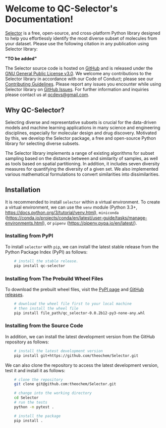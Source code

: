 <!-- #region -->
# Welcome to QC-Selector's Documentation!

[Selector](https://github.com/theochem/Selector) is a free, open-source, and cross-platform Python library designed to help you effortlessly identify the most diverse subset of molecules from your dataset. Please use the following citation in any publication using Selector library:

**"TO be added"**

The Selector source code is hosted on [GitHub](https://github.com/theochem/Selector) and is released under the [GNU General Public License v3.0](https://github.com/theochem/Selector/blob/main/LICENSE). We welcome any contributions to the Selector library in accordance with our Code of Conduct; please see our [Contributing Guidelines](https://qcdevs.org/guidelines/QCDevsCodeOfConduct/). Please report any issues you encounter while using Selector library on [GitHub Issues](https://github.com/theochem/Selector/issues). For further information and inquiries please contact us at qcdevs@gmail.com.


## Why QC-Selector?

Selecting diverse and representative subsets is crucial for the data-driven models and machine
learning applications in many science and engineering disciplines, especially for molecular design
and drug discovery. Motivated by this, we develop the Selector package, a free and open-source Python library for selecting diverse subsets.

The Selector library implements a range of existing algorithms for subset sampling based on the
distance between and similarity of samples, as well as tools based on spatial partitioning. In
addition, it includes seven diversity measures for quantifying the diversity of a given set. We also
implemented various mathematical formulations to convert similarities into dissimilarities.


## Installation

It is recommended to install `selector` within a virtual environment. To create a virtual
environment, we can use the `venv` module (Python 3.3+,
https://docs.python.org/3/tutorial/venv.html), `miniconda` (https://conda.io/projects/conda/en/latest/user-guide/tasks/manage-environments.html), or
`pipenv` (https://pipenv.pypa.io/en/latest/).

### Installing from PyPI

To install `selector` with `pip`, we can install the latest stable release from the Python Package Index (PyPI) as follows:

```bash
    # install the stable release.
    pip install qc-selector
```

### Installing from The Prebuild Wheel Files

To download the prebuilt wheel files, visit the [PyPI page](https://pypi.org/project/qc-selector/)
and [GitHub releases](https://github.com/theochem/Selector/tags).

```bash
    # download the wheel file first to your local machine
    # then install the wheel file
    pip install file_path/qc_selector-0.0.2b12-py3-none-any.whl
```

### Installing from the Source Code

In addition, we can install the latest development version from the GitHub repository as follows:

```bash
    # install the latest development version
    pip install git+https://github.com/theochem/Selector.git
```

We can also clone the repository to access the latest development version, test it and install it as follows:

```bash
    # clone the repository
    git clone git@github.com:theochem/Selector.git

    # change into the working directory
    cd Selector
    # run the tests
    python -m pytest .

    # install the package
    pip install .

```

